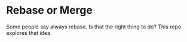 # Rebase or Merge

Some people say always rebase.  Is that the right thing to do?
This repo explores that idea.


